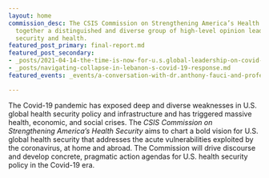 ```yaml
---
layout: home
commission_desc: The CSIS Commission on Strengthening America’s Health Security brings
  together a distinguished and diverse group of high-level opinion leaders who bridge
  security and health.
featured_post_primary: final-report.md
featured_post_secondary:
- _posts/2021-04-14-the-time-is-now-for-u.s.global-leadership-on-covid-19-vaccines.md
- _posts/navigating-collapse-in-lebanon-s-covid-19-response.md
featured_events: _events/a-conversation-with-dr.anthony-fauci-and-professor-paul-kelly.md

---
```

The Covid-19 pandemic has exposed deep and diverse weaknesses in U.S. global health security policy and infrastructure and has triggered massive health, economic, and social crises. The <em>CSIS Commission on Strengthening America’s Health Security</em> aims to chart a bold vision for U.S. global health security that addresses the acute vulnerabilities exploited by the coronavirus, at home and abroad. The Commission will drive discourse and develop concrete, pragmatic action agendas for U.S. health security policy in the Covid-19 era.